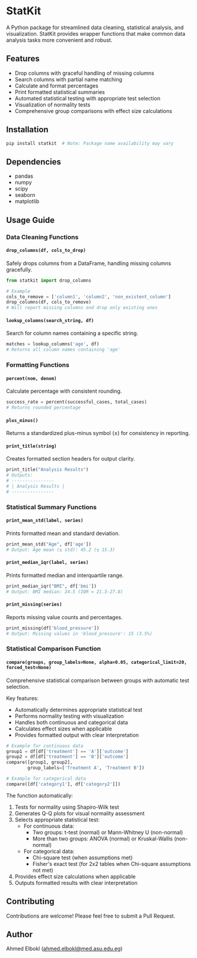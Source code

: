 # StatKit

A Python package for streamlined data cleaning, statistical analysis, and visualization. StatKit provides wrapper functions that make common data analysis tasks more convenient and robust.

## Features

- Drop columns with graceful handling of missing columns
- Search columns with partial name matching
- Calculate and format percentages
- Print formatted statistical summaries
- Automated statistical testing with appropriate test selection
- Visualization of normality tests
- Comprehensive group comparisons with effect size calculations

## Installation

```bash
pip install statkit  # Note: Package name availability may vary
```

## Dependencies

- pandas
- numpy
- scipy
- seaborn
- matplotlib

## Usage Guide

### Data Cleaning Functions

#### `drop_columns(df, cols_to_drop)`
Safely drops columns from a DataFrame, handling missing columns gracefully.

```python
from statkit import drop_columns

# Example
cols_to_remove = ['column1', 'column2', 'non_existent_column']
drop_columns(df, cols_to_remove)
# Will report missing columns and drop only existing ones
```

#### `lookup_columns(search_string, df)`
Search for column names containing a specific string.

```python
matches = lookup_columns('age', df)
# Returns all column names containing 'age'
```

### Formatting Functions

#### `percent(nom, denom)`
Calculate percentage with consistent rounding.

```python
success_rate = percent(successful_cases, total_cases)
# Returns rounded percentage
```

#### `plus_minus()`
Returns a standardized plus-minus symbol (±) for consistency in reporting.

#### `print_title(string)`
Creates formatted section headers for output clarity.

```python
print_title("Analysis Results")
# Outputs:
# ----------------
# | Analysis Results |
# ----------------
```

### Statistical Summary Functions

#### `print_mean_std(label, series)`
Prints formatted mean and standard deviation.

```python
print_mean_std("Age", df['age'])
# Output: Age mean (± std): 45.2 (± 15.3)
```

#### `print_median_iqr(label, series)`
Prints formatted median and interquartile range.

```python
print_median_iqr("BMI", df['bmi'])
# Output: BMI median: 24.5 (IQR = 21.3-27.8)
```

#### `print_missing(series)`
Reports missing value counts and percentages.

```python
print_missing(df['blood_pressure'])
# Output: Missing values in 'blood_pressure': 15 (3.5%)
```

### Statistical Comparison Function

#### `compare(groups, group_labels=None, alpha=0.05, categorical_limit=20, forced_test=None)`
Comprehensive statistical comparison between groups with automatic test selection.

Key features:
- Automatically determines appropriate statistical test
- Performs normality testing with visualization
- Handles both continuous and categorical data
- Calculates effect sizes when applicable
- Provides formatted output with clear interpretation

```python
# Example for continuous data
group1 = df[df['treatment'] == 'A']['outcome']
group2 = df[df['treatment'] == 'B']['outcome']
compare([group1, group2], 
        group_labels=['Treatment A', 'Treatment B'])

# Example for categorical data
compare([df['category1'], df['category2']])
```

The function automatically:
1. Tests for normality using Shapiro-Wilk test
2. Generates Q-Q plots for visual normality assessment
3. Selects appropriate statistical test:
   - For continuous data:
     - Two groups: t-test (normal) or Mann-Whitney U (non-normal)
     - More than two groups: ANOVA (normal) or Kruskal-Wallis (non-normal)
   - For categorical data:
     - Chi-square test (when assumptions met)
     - Fisher's exact test (for 2x2 tables when Chi-square assumptions not met)
4. Provides effect size calculations when applicable
5. Outputs formatted results with clear interpretation

## Contributing

Contributions are welcome! Please feel free to submit a Pull Request.

## Author

Ahmed Elbokl (ahmed.elbokl@med.asu.edu.eg)
